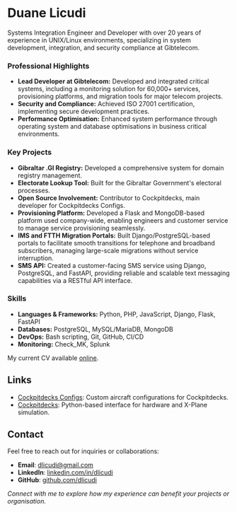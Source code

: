 # Duane Licudi

Systems Integration Engineer and Developer with over 20 years of experience in UNIX/Linux environments, specializing in system development, integration, and security compliance at Gibtelecom.

### Professional Highlights

- **Lead Developer at Gibtelecom:** Developed and integrated critical systems, including a monitoring solution for 60,000+ services, provisioning platforms, and migration tools for major telecom projects.
- **Security and Compliance:** Achieved ISO 27001 certification, implementing secure development practices.
- **Performance Optimisation:** Enhanced system performance through operating system and database optimisations in business critical environments.

### Key Projects
- **Gibraltar .GI Registry:** Developed a comprehensive system for domain registry management.
- **Electorate Lookup Tool:** Built for the Gibraltar Government's electoral processes.
- **Open Source Involvement:** Contributor to Cockpitdecks, main developer for Cockpitdecks Configs.
- **Provisioning Platform:** Developed a Flask and MongoDB-based platform used company-wide, enabling engineers and customer service to manage service provisioning seamlessly.
- **IMS and FTTH Migration Portals:** Built Django/PostgreSQL-based portals to facilitate smooth transitions for telephone and broadband subscribers, managing large-scale migrations without service interruption.
- **SMS API:** Created a customer-facing SMS service using Django, PostgreSQL, and FastAPI, providing reliable and scalable text messaging capabilities via a RESTful API interface.

### Skills
- **Languages & Frameworks:** Python, PHP, JavaScript, Django, Flask, FastAPI
- **Databases:** PostgreSQL, MySQL/MariaDB, MongoDB
- **DevOps:** Bash scripting, Git, GitHub, CI/CD
- **Monitoring:** Check_MK, Splunk

My current CV available [online](https://dlicudi.github.io/cv).

## Links

- [Cockpitdecks Configs](https://github.com/dlicudi/cockpitdecks-configs): Custom aircraft configurations for Cockpitdecks.
- [Cockpitdecks](https://github.com/devleaks/cockpitdecks): Python-based interface for hardware and X-Plane simulation.

## Contact

Feel free to reach out for inquiries or collaborations:

- **Email**: [dlicudi@gmail.com](mailto:dlicudi@gmail.com)
- **LinkedIn**: [linkedin.com/in/dlicudi](https://linkedin.com/in/dlicudi)
- **GitHub**: [github.com/dlicudi](https://github.com/dlicudi)

*Connect with me to explore how my experience can benefit your projects or organisation.*